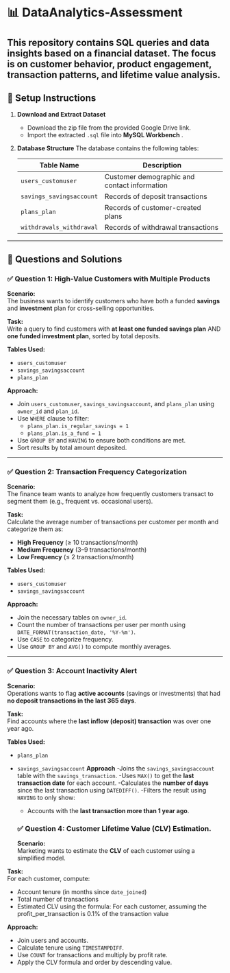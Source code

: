 # 📊 DataAnalytics-Assessment
This repository contains SQL queries and data insights based on a financial dataset. The focus is on customer behavior, product engagement, transaction patterns, and lifetime value analysis.
---

## 🔧 Setup Instructions

1. **Download and Extract Dataset**
   - Download the zip file from the provided Google Drive link.
   - Import the extracted `.sql` file into **MySQL Workbench** .

2. **Database Structure**
   The database contains the following tables:

   | Table Name               | Description                                       |
   |--------------------------|---------------------------------------------------|
   | `users_customuser`       | Customer demographic and contact information      |
   | `savings_savingsaccount` | Records of deposit transactions                   |
   | `plans_plan`             | Records of customer-created plans                 |
   | `withdrawals_withdrawal` | Records of withdrawal transactions                |

---

## 📌 Questions and Solutions

### ✅ Question 1: High-Value Customers with Multiple Products

**Scenario:**  
The business wants to identify customers who have both a funded **savings** and **investment** plan for cross-selling opportunities.

**Task:**  
Write a query to find customers with **at least one funded savings plan** AND **one funded investment plan**, sorted by total deposits.

**Tables Used:**
- `users_customuser`
- `savings_savingsaccount`
- `plans_plan`

**Approach:**
- Join `users_customuser`, `savings_savingsaccount`, and `plans_plan` using `owner_id` and `plan_id`.
- Use `WHERE` clause to filter:
  - `plans_plan.is_regular_savings = 1`
  - `plans_plan.is_a_fund = 1`
- Use `GROUP BY` and `HAVING` to ensure both conditions are met.
- Sort results by total amount deposited.

---

### ✅ Question 2: Transaction Frequency Categorization

**Scenario:**  
The finance team wants to analyze how frequently customers transact to segment them (e.g., frequent vs. occasional users).

**Task:**  
Calculate the average number of transactions per customer per month and categorize them as:

- **High Frequency** (≥ 10 transactions/month)
- **Medium Frequency** (3–9 transactions/month)
- **Low Frequency** (≤ 2 transactions/month)

**Tables Used:**
- `users_customuser`
- `savings_savingsaccount`


**Approach:**
- Join the necessary tables on `owner_id`.
- Count the number of transactions per user per month using `DATE_FORMAT(transaction_date, '%Y-%m')`.
- Use `CASE` to categorize frequency.
- Use `GROUP BY` and `AVG()` to compute monthly averages.

---

### ✅ Question 3: Account Inactivity Alert

**Scenario:**  
Operations wants to flag **active accounts** (savings or investments) that had **no deposit transactions in the last 365 days**.

**Task:**  
Find accounts where the **last inflow (deposit) transaction** was over one year ago.

**Tables Used:**  
- `plans_plan`  
- `savings_savingsaccount`
  **Approach**
  -Joins the `savings_savingsaccount` table with the `savings_transaction`.
  -Uses `MAX()` to get the **last transaction date** for each account.
  -Calculates the **number of days** since the last transaction using `DATEDIFF()`.
  -Filters the result using `HAVING` to only show:
   - Accounts with the **last transaction more than 1 year ago**.

  ### ✅ Question 4:  Customer Lifetime Value (CLV) Estimation.
  **Scenario:**  
Marketing wants to estimate the **CLV** of each customer using a simplified model.

**Task:**  
For each customer, compute:
- Account tenure (in months since `date_joined`)
- Total number of transactions
- Estimated CLV using the formula: For each customer, assuming the profit_per_transaction is 0.1% of the transaction value
  
**Approach:**  
- Join users and accounts.
- Calculate tenure using `TIMESTAMPDIFF`.
- Use `COUNT` for transactions and multiply by profit rate.
- Apply the CLV formula and order by descending value.


